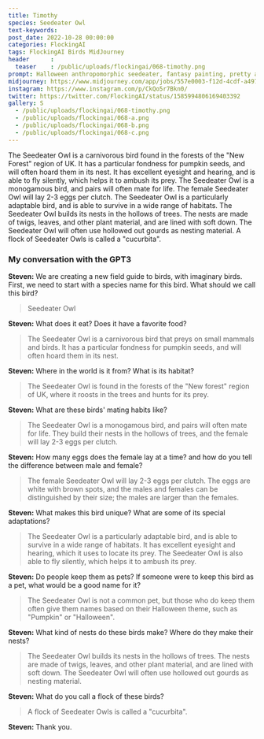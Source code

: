 ```yaml
---
title: Timothy 
species: Seedeater Owl
text-keywords: 
post_date: 2022-10-28 00:00:00
categories: FlockingAI
tags: FlockingAI Birds MidJourney 
header      :
  teaser    : /public/uploads/flockingai/068-timothy.png
prompt: Halloween anthropomorphic seedeater, fantasy painting, pretty and expressive eyes, vivid colors, BirdPunk, elegant, mythical, ethereal, intricate, elaborate, hyperrealism, hyper detailed, strong expressiveness and emotionality, 8K, Ultra Realistic, high octane
midjourney: https://www.midjourney.com/app/jobs/557e0003-f12d-4cdf-a497-380c21d1fea2
instagram: https://www.instagram.com/p/CkQo5r7Bkn0/
twitter: https://twitter.com/FlockingAI/status/1585994806169403392
gallery: S
  - /public/uploads/flockingai/068-timothy.png
  - /public/uploads/flockingai/068-a.png
  - /public/uploads/flockingai/068-b.png
  - /public/uploads/flockingai/068-c.png
---
```


The Seedeater Owl is a carnivorous bird found in the forests of the "New Forest" region of UK. It has a particular fondness for pumpkin seeds, and will often hoard them in its nest. It has excellent eyesight and hearing, and is able to fly silently, which helps it to ambush its prey. The Seedeater Owl is a monogamous bird, and pairs will often mate for life. The female Seedeater Owl will lay 2-3 eggs per clutch. The Seedeater Owl is a particularly adaptable bird, and is able to survive in a wide range of habitats. The Seedeater Owl builds its nests in the hollows of trees. The nests are made of twigs, leaves, and other plant material, and are lined with soft down. The Seedeater Owl will often use hollowed out gourds as nesting material. A flock of Seedeater Owls is called a "cucurbita".

### My conversation with the GPT3

**Steven:** We are creating a new field guide to birds, with imaginary birds. First, we need to start with a species name for this bird. What should we call this bird?

> Seedeater Owl

**Steven:** What does it eat? Does it have a favorite food?

> The Seedeater Owl is a carnivorous bird that preys on small mammals and birds. It has a particular fondness for pumpkin seeds, and will often hoard them in its nest.

**Steven:** Where in the world is it from? What is its habitat?

> The Seedeater Owl is found in the forests of the "New forest" region of UK, where it roosts in the trees and hunts for its prey.

**Steven:** What are these birds' mating habits like?

> The Seedeater Owl is a monogamous bird, and pairs will often mate for life. They build their nests in the hollows of trees, and the female will lay 2-3 eggs per clutch.

**Steven:** How many eggs does the female lay at a time? and how do you tell the difference between male and female?

> The female Seedeater Owl will lay 2-3 eggs per clutch. The eggs are white with brown spots, and the males and females can be distinguished by their size; the males are larger than the females.

**Steven:** What makes this bird unique? What are some of its special adaptations?

> The Seedeater Owl is a particularly adaptable bird, and is able to survive in a wide range of habitats. It has excellent eyesight and hearing, which it uses to locate its prey. The Seedeater Owl is also able to fly silently, which helps it to ambush its prey.

**Steven:** Do people keep them as pets? If someone were to keep this bird as a pet, what would be a good name for it?

> The Seedeater Owl is not a common pet, but those who do keep them often give them names based on their Halloween theme, such as "Pumpkin" or "Halloween".

**Steven:** What kind of nests do these birds make? Where do they make their nests?

> The Seedeater Owl builds its nests in the hollows of trees. The nests are made of twigs, leaves, and other plant material, and are lined with soft down. The Seedeater Owl will often use hollowed out gourds as nesting material.

**Steven:** What do you call a flock of these birds?

> A flock of Seedeater Owls is called a "cucurbita".

**Steven:** Thank you.
